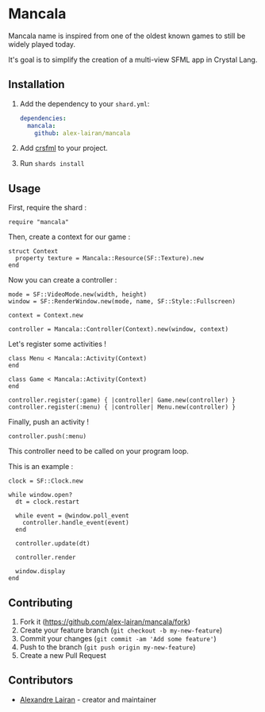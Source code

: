 # Mancala

Mancala name is inspired from one of the oldest known games to still be widely played today.

It's goal is to simplify the creation of a multi-view SFML app in Crystal Lang.

## Installation

1. Add the dependency to your `shard.yml`:

   ```yaml
   dependencies:
     mancala:
       github: alex-lairan/mancala
   ```

2. Add [crsfml](https://github.com/oprypin/crsfml) to your project.

3. Run `shards install`

## Usage

First, require the shard : 

```crystal
require "mancala"
```

Then, create a context for our game : 

```crystal
struct Context
  property texture = Mancala::Resource(SF::Texture).new
end
```

Now you can create a controller :

```crystal
mode = SF::VideoMode.new(width, height)
window = SF::RenderWindow.new(mode, name, SF::Style::Fullscreen)

context = Context.new

controller = Mancala::Controller(Context).new(window, context)
```

Let's register some activities !

```crystal
class Menu < Mancala::Activity(Context)
end

class Game < Mancala::Activity(Context)
end

controller.register(:game) { |controller| Game.new(controller) }
controller.register(:menu) { |controller| Menu.new(controller) }
```

Finally, push an activity !

```crystal
controller.push(:menu)
```


This controller need to be called on your program loop.

This is an example :

```crystal
clock = SF::Clock.new

while window.open?
  dt = clock.restart

  while event = @window.poll_event
    controller.handle_event(event)
  end

  controller.update(dt)

  controller.render

  window.display
end
```

## Contributing

1. Fork it (<https://github.com/alex-lairan/mancala/fork>)
2. Create your feature branch (`git checkout -b my-new-feature`)
3. Commit your changes (`git commit -am 'Add some feature'`)
4. Push to the branch (`git push origin my-new-feature`)
5. Create a new Pull Request

## Contributors

- [Alexandre Lairan](https://github.com/alex-lairan) - creator and maintainer
